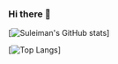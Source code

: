 ### Hi there 👋

[![Suleiman's GitHub stats](https://github-readme-stats.vercel.app/api?username=iatneh)]

[![Top Langs](https://github-readme-stats.vercel.app/api/top-langs/?username=iatneh)]

<!--
**iatneh/iatneh** is a ✨ _special_ ✨ repository because its `README.md` (this file) appears on your GitHub profile.

Here are some ideas to get you started:

- 🔭 I’m currently working on ...
- 🌱 I’m currently learning ...
- 👯 I’m looking to collaborate on ...
- 🤔 I’m looking for help with ...
- 💬 Ask me about ...
- 📫 How to reach me: ...
- 😄 Pronouns: ...
- ⚡ Fun fact: ...
-->
